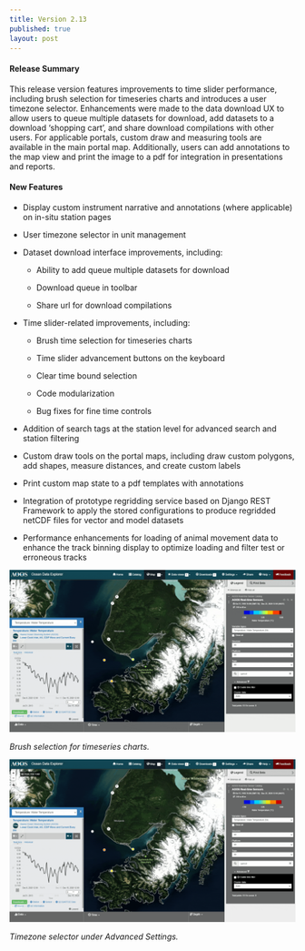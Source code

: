```yaml
---
title: Version 2.13
published: true
layout: post
---
```


#### Release Summary

This release version features improvements to time slider performance, including brush selection for timeseries charts and introduces a user timezone selector. Enhancements were made to the data download UX to allow users to queue multiple datasets for download, add datasets to a download ‘shopping cart’, and share download compilations with other users. For applicable portals, custom draw and measuring tools are available in the main portal map. Additionally, users can add annotations to the map view and print the image to a pdf for integration in presentations and reports.


#### New Features

* Display custom instrument narrative and annotations (where applicable) on in-situ station pages 

* User timezone selector in unit management

* Dataset download interface improvements, including:

     * Ability to add queue multiple datasets for download
      
     * Download queue in toolbar
      
     * Share url for download compilations

* Time slider-related improvements, including:

    * Brush time selection for timeseries charts
    
    * Time slider advancement buttons on the keyboard
    
    * Clear time bound selection
    
    * Code modularization
    
    * Bug fixes for fine time controls

* Addition of search tags at the station level for advanced search and station filtering

* Custom draw tools on the portal maps, including draw custom polygons, add shapes, measure distances, and create custom labels

* Print custom map state to a pdf templates with annotations 

* Integration of prototype regridding service based on Django REST Framework to apply the stored configurations to produce regridded netCDF files for vector and model datasets

* Performance enhancements for loading of animal movement data to enhance the track binning display to optimize loading and filter test or erroneous tracks



<img src="/assets/images/release_notes/v2.13.1c.gif" class="img-responsive" width="600"/>

*Brush selection for timeseries charts.*

<img src="/assets/images/release_notes/v2.13.2c.gif" class="img-responsive" width="600"/>

*Timezone selector under Advanced Settings.*
